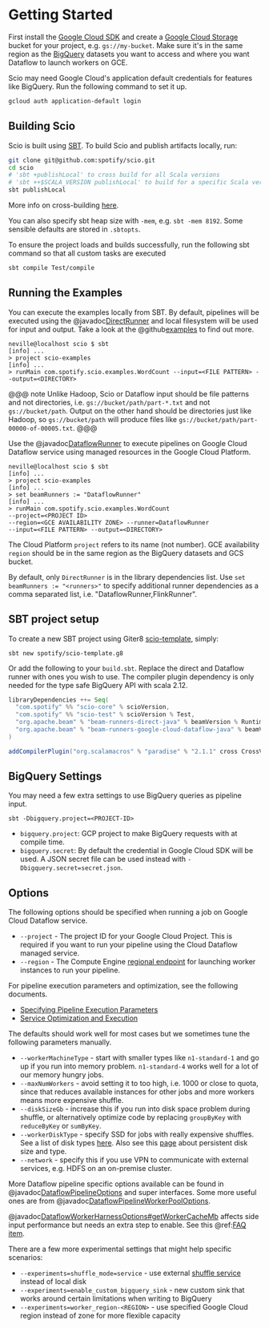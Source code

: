 # Getting Started

First install the [Google Cloud SDK](https://cloud.google.com/sdk/) and create a [Google Cloud Storage](https://cloud.google.com/storage/) bucket for your project, e.g. `gs://my-bucket`. Make sure it's in the same region as the [BigQuery](https://cloud.google.com/bigquery/) datasets you want to access and where you want Dataflow to launch workers on GCE.

Scio may need Google Cloud's application default credentials for features like BigQuery. Run the following command to set it up.

```bash
gcloud auth application-default login
```

## Building Scio

Scio is built using [SBT](https://www.scala-sbt.org/). To build Scio and publish artifacts locally, run:

```bash
git clone git@github.com:spotify/scio.git
cd scio
# 'sbt +publishLocal' to cross build for all Scala versions
# 'sbt ++$SCALA_VERSION publishLocal' to build for a specific Scala version
sbt publishLocal
```

More info on cross-building [here](https://www.scala-sbt.org/1.x/docs/Cross-Build.html#Switching+Scala+version).

You can also specify sbt heap size with `-mem`, e.g. `sbt -mem 8192`. Some sensible defaults are stored in `.sbtopts`.

To ensure the project loads and builds successfully, run the following sbt command so that all custom tasks are executed

```bash
sbt compile Test/compile
```

## Running the Examples

You can execute the examples locally from SBT. By default, pipelines will be executed using the @javadoc[DirectRunner](org.apache.beam.runners.direct.DirectRunner) and local filesystem will be used for input and output. Take a look at the @github[examples](/scio-examples/src/main/scala/com/spotify/scio/examples) to find out more.

```
neville@localhost scio $ sbt
[info] ...
> project scio-examples
[info] ...
> runMain com.spotify.scio.examples.WordCount --input=<FILE PATTERN> --output=<DIRECTORY>
```

@@@ note
Unlike Hadoop, Scio or Dataflow input should be file patterns and not directories, i.e. `gs://bucket/path/part-*.txt` and not `gs://bucket/path`. Output on the other hand should be directories just like Hadoop, so `gs://bucket/path` will produce files like `gs://bucket/path/part-00000-of-00005.txt`.
@@@

Use the @javadoc[DataflowRunner](org.apache.beam.runners.dataflow.DataflowRunner) to execute pipelines on Google Cloud Dataflow service using managed resources in the Google Cloud Platform.

```
neville@localhost scio $ sbt
[info] ...
> project scio-examples
[info] ...
> set beamRunners := "DataflowRunner"
[info] ...
> runMain com.spotify.scio.examples.WordCount
--project=<PROJECT ID>
--region=<GCE AVAILABILITY ZONE> --runner=DataflowRunner
--input=<FILE PATTERN> --output=<DIRECTORY>
```

The Cloud Platform `project` refers to its name (not number). GCE availability `region` should be in the same region as the BigQuery datasets and GCS bucket.

By default, only `DirectRunner` is in the library dependencies list. Use `set beamRunners := "<runners>"` to specify additional runner dependencies as a comma separated list, i.e. "DataflowRunner,FlinkRunner".

## SBT project setup

To create a new SBT project using Giter8 [scio-template](https://github.com/spotify/scio-template.g8), simply:

```
sbt new spotify/scio-template.g8
```

Or add the following to your `build.sbt`. Replace the direct and Dataflow runner with ones you wish to use.
The compiler plugin dependency is only needed for the type safe BigQuery API with scala 2.12.

```sbt
libraryDependencies ++= Seq(
  "com.spotify" %% "scio-core" % scioVersion,
  "com.spotify" %% "scio-test" % scioVersion % Test,
  "org.apache.beam" % "beam-runners-direct-java" % beamVersion % Runtime,
  "org.apache.beam" % "beam-runners-google-cloud-dataflow-java" % beamVersion % Runtime
)

addCompilerPlugin("org.scalamacros" % "paradise" % "2.1.1" cross CrossVersion.full)
```

## BigQuery Settings

You may need a few extra settings to use BigQuery queries as pipeline input.

```
sbt -Dbigquery.project=<PROJECT-ID>
```

- `bigquery.project`: GCP project to make BigQuery requests with at compile time.
- `bigquery.secret`: By default the credential in Google Cloud SDK will be used. A JSON secret file can be used instead with `-Dbigquery.secret=secret.json`.

## Options

The following options should be specified when running a job on Google Cloud Dataflow service.

- `--project` - The project ID for your Google Cloud Project. This is required if you want to run your pipeline using the Cloud Dataflow managed service.
- `--region` - The Compute Engine [regional endpoint](https://cloud.google.com/dataflow/docs/resources/locations) for launching worker instances to run your pipeline.

For pipeline execution parameters and optimization, see the following documents.

- [Specifying Pipeline Execution Parameters](https://cloud.google.com/dataflow/pipelines/specifying-exec-params)
- [Service Optimization and Execution](https://cloud.google.com/dataflow/service/dataflow-service-desc)

The defaults should work well for most cases but we sometimes tune the following parameters manually.
- `--workerMachineType` - start with smaller types like `n1-standard-1` and go up if you run into memory problem. `n1-standard-4` works well for a lot of our memory hungry jobs.
- `--maxNumWorkers` - avoid setting it to too high, i.e. 1000 or close to quota, since that reduces available instances for other jobs and more workers means more expensive shuffle.
- `--diskSizeGb` - increase this if you run into disk space problem during shuffle, or alternatively optimize code by replacing `groupByKey` with `reduceByKey` or `sumByKey`.
- `--workerDiskType` - specify SSD for jobs with really expensive shuffles. See a list of disk types [here](https://cloud.google.com/compute/docs/reference/latest/diskTypes). Also see this [page](https://cloud.google.com/compute/docs/disks/performance) about persistent disk size and type.
- `--network` - specify this if you use VPN to communicate with external services, e.g. HDFS on an on-premise cluster.

More Dataflow pipeline specific options available can be found in @javadoc[DataflowPipelineOptions](org.apache.beam.runners.dataflow.options.DataflowPipelineOptions) and super interfaces. Some more useful ones are from @javadoc[DataflowPipelineWorkerPoolOptions](org.apache.beam.runners.dataflow.options.DataflowPipelineWorkerPoolOptions).

@javadoc[DataflowWorkerHarnessOptions#getWorkerCacheMb](org.apache.beam.runners.dataflow.options.DataflowWorkerHarnessOptions#getWorkerCacheMb--) affects side input performance but needs an extra step to enable. See this @ref:[FAQ item](FAQ.md#how-do-i-improve-side-input-performance-).

There are a few more experimental settings that might help specific scenarios:
- `--experiments=shuffle_mode=service` - use external [shuffle service](https://cloud.google.com/dataflow/service/dataflow-service-desc#cloud-dataflow-shuffle) instead of local disk
- `--experiments=enable_custom_bigquery_sink` - new custom sink that works around certain limitations when writing to BigQuery
- `--experiments=worker_region-<REGION>` - use specified Google Cloud region instead of zone for more flexible capacity
